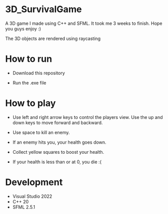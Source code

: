 # 3D_SurvivalGame
A 3D game I made using C++ and SFML. It took me 3 weeks to finish. Hope you guys enjoy :)

The 3D objects are rendered using raycasting


# How to run
- Download this repository

- Run the .exe file


# How to play
- Use left and right arrow keys to control the players view. Use the up and down keys to move forward and backward.

- Use space to kill an enemy.

- If an enemy hits you, your health goes down.

- Collect yellow squares to boost your health.

- If your health is less than or at 0, you die :(


# Development
- Visual Studio 2022
- C++ 20
- SFML 2.5.1
